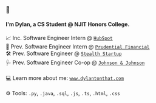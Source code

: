 ### 👋  
#### I'm Dylan, a CS Student @ NJIT Honors College.  
📈 Inc.  Software Engineer Intern @ [`HubSpot`](https://www.hubspot.com)<br> 
🏢 Prev. Software Engineer Intern @ [`Prudential Financial`](https://www.prudential.com)<br> 
🛠️ Prev. Software Engineer @ [`Stealth Startup`](https://en.wikipedia.org/wiki/Stealth_startup)<br> 
🩺 Prev. Software Engineer Co-op @ [`Johnson & Johnson`](https://www.jnj.com/medtech)<br>  
💻 Learn more about me: <a href="https://www.dylantonthat.com">`www.dylantonthat.com`</a><br>  
⚙️ Tools: `.py`, `.java`, `.sql`, `.js`, `.ts`, `.html`, `.css`
